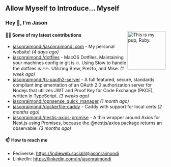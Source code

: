 ## Allow Myself to Introduce... Myself

### Hey :wave:, I'm Jason

<img align='right' alt="This is my pup, Ruby." src='https://jasonraimondi.com/misc/me/zombie-ruby-trimmed@2x.png' width='120px'>

#### 👨‍💻 Some of my latest contributions


- [jasonraimondi/jasonraimondi.com](https://github.com/jasonraimondi/jasonraimondi.com) - My personal website! _(4 days ago)_
- [jasonraimondi/dotfiles](https://github.com/jasonraimondi/dotfiles) - MacOS Dotfiles. Maintaining your machines config in git is :fire:. Using Stow to handle the dotfiles is :fire::fire:. Utilizing Brew, Prezto, and Mise. _(1 week ago)_
- [jasonraimondi/ts-oauth2-server](https://github.com/jasonraimondi/ts-oauth2-server) - A full featured, secure, standards compliant implementation of an OAuth 2.0 authorization server for Nodejs that utilizes JWT and Proof Key for Code Exchange (PKCE), written in TypeScript.  _(3 weeks ago)_
- [jasonraimondi/opnsense_quick_manager](https://github.com/jasonraimondi/opnsense_quick_manager) _(1 month ago)_
- [jasonraimondi/dockerfile-caddy](https://github.com/jasonraimondi/dockerfile-caddy) - Caddy with support for local certs _(2 months ago)_
- [jasonraimondi/nestjs-axios-promise](https://github.com/jasonraimondi/nestjs-axios-promise) - A thin wrapper around Axios for Nest.js using Promises, because the @nestjs/axios package returns an observable. _(3 months ago)_

#### 📫 How to reach me

- Fediverse: https://indieweb.social/@jasonraimondi
- LinkedIn: https://linkedin.com/in/jasonraimondi
